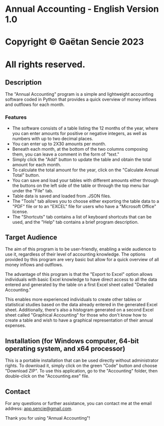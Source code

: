 # Annual Accounting - English Version 1.0

# Copyright © Gaëtan Sencie 2023
# All rights reserved.

## Description

The "Annual Accounting" program is a simple and lightweight accounting software coded in Python that provides a quick overview of money inflows and outflows for each month.

### Features

- The software consists of a table listing the 12 months of the year, where you can enter amounts for positive or negative integers, as well as numbers with up to two decimal places.
- You can enter up to 2X30 amounts per month.
- Beneath each month, at the bottom of the two columns composing them, you can leave a comment in the form of "text."
- Simply click the "Add" button to update the table and obtain the total amount for each month.
- To calculate the total amount for the year, click on the "Calculate Annual Total" button.
- You can save and load your tables with different amounts either through the buttons on the left side of the table or through the top menu bar under the "File" tab.
- Table data is saved and loaded from .JSON files.
- The "Tools" tab allows you to choose either exporting the table data to a "PDF" file or to an "EXCEL" file for users who have a "Microsoft Office" license.
- The "Shortcuts" tab contains a list of keyboard shortcuts that can be used, and the "Help" tab contains a brief program description.

## Target Audience

The aim of this program is to be user-friendly, enabling a wide audience to use it, regardless of their level of accounting knowledge. The options provided by this program are very basic but allow for a quick overview of all money inflows and outflows.

The advantage of this program is that the "Export to Excel" option allows individuals with basic Excel knowledge to have direct access to all the data entered and generated by the table on a first Excel sheet called "Detailed Accounting."

This enables more experienced individuals to create other tables or statistical studies based on the data already entered in the generated Excel sheet. Additionally, there's also a histogram generated on a second Excel sheet called "Graphical Accounting" for those who don't know how to create a table and wish to have a graphical representation of their annual expenses.

## Installation (for Windows computer, 64-bit operating system, and x64 processor)

This is a portable installation that can be used directly without administrator rights. To download it, simply click on the green "Code" button and choose "Download ZIP". To use this application, go to the "Accounting" folder, then double-click on the "Accounting.exe" file.

## Contact

For any questions or further assistance, you can contact me at the email address: app.sencie@gmail.com.

Thank you for using "Annual Accounting"!
